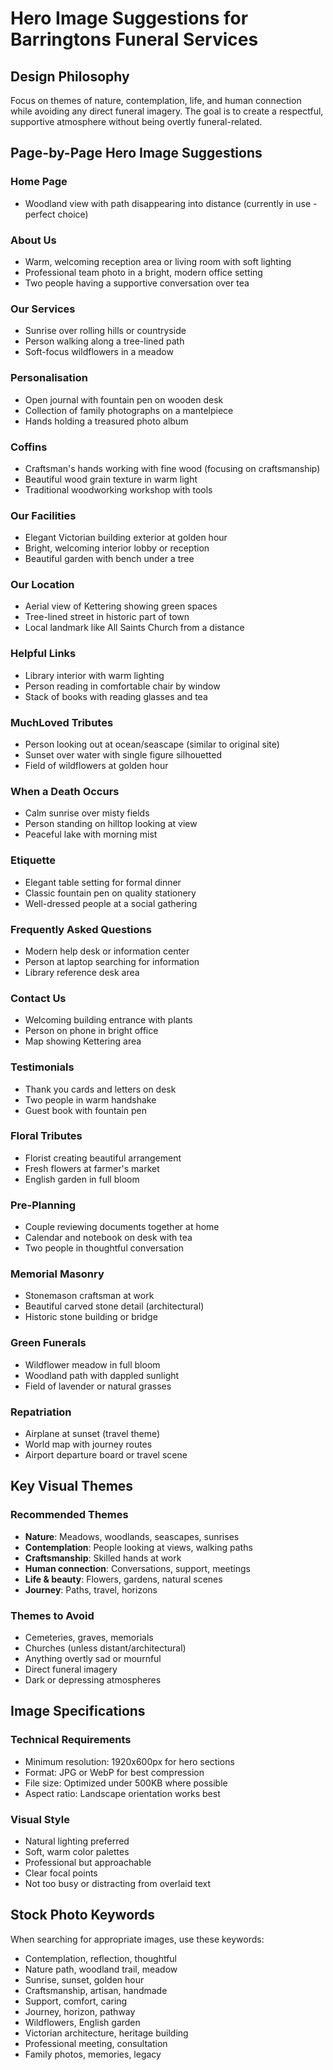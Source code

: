 # Hero Image Suggestions for Barringtons Funeral Services

## Design Philosophy
Focus on themes of nature, contemplation, life, and human connection while avoiding any direct funeral imagery. The goal is to create a respectful, supportive atmosphere without being overtly funeral-related.

## Page-by-Page Hero Image Suggestions

### Home Page
- Woodland view with path disappearing into distance (currently in use - perfect choice)

### About Us
- Warm, welcoming reception area or living room with soft lighting
- Professional team photo in a bright, modern office setting
- Two people having a supportive conversation over tea

### Our Services
- Sunrise over rolling hills or countryside
- Person walking along a tree-lined path
- Soft-focus wildflowers in a meadow

### Personalisation
- Open journal with fountain pen on wooden desk
- Collection of family photographs on a mantelpiece
- Hands holding a treasured photo album

### Coffins
- Craftsman's hands working with fine wood (focusing on craftsmanship)
- Beautiful wood grain texture in warm light
- Traditional woodworking workshop with tools

### Our Facilities
- Elegant Victorian building exterior at golden hour
- Bright, welcoming interior lobby or reception
- Beautiful garden with bench under a tree

### Our Location
- Aerial view of Kettering showing green spaces
- Tree-lined street in historic part of town
- Local landmark like All Saints Church from a distance

### Helpful Links
- Library interior with warm lighting
- Person reading in comfortable chair by window
- Stack of books with reading glasses and tea

### MuchLoved Tributes
- Person looking out at ocean/seascape (similar to original site)
- Sunset over water with single figure silhouetted
- Field of wildflowers at golden hour

### When a Death Occurs
- Calm sunrise over misty fields
- Person standing on hilltop looking at view
- Peaceful lake with morning mist

### Etiquette
- Elegant table setting for formal dinner
- Classic fountain pen on quality stationery
- Well-dressed people at a social gathering

### Frequently Asked Questions
- Modern help desk or information center
- Person at laptop searching for information
- Library reference desk area

### Contact Us
- Welcoming building entrance with plants
- Person on phone in bright office
- Map showing Kettering area

### Testimonials
- Thank you cards and letters on desk
- Two people in warm handshake
- Guest book with fountain pen

### Floral Tributes
- Florist creating beautiful arrangement
- Fresh flowers at farmer's market
- English garden in full bloom

### Pre-Planning
- Couple reviewing documents together at home
- Calendar and notebook on desk with tea
- Two people in thoughtful conversation

### Memorial Masonry
- Stonemason craftsman at work
- Beautiful carved stone detail (architectural)
- Historic stone building or bridge

### Green Funerals
- Wildflower meadow in full bloom
- Woodland path with dappled sunlight
- Field of lavender or natural grasses

### Repatriation
- Airplane at sunset (travel theme)
- World map with journey routes
- Airport departure board or travel scene

## Key Visual Themes

### Recommended Themes
- **Nature**: Meadows, woodlands, seascapes, sunrises
- **Contemplation**: People looking at views, walking paths
- **Craftsmanship**: Skilled hands at work
- **Human connection**: Conversations, support, meetings
- **Life & beauty**: Flowers, gardens, natural scenes
- **Journey**: Paths, travel, horizons

### Themes to Avoid
- Cemeteries, graves, memorials
- Churches (unless distant/architectural)
- Anything overtly sad or mournful
- Direct funeral imagery
- Dark or depressing atmospheres

## Image Specifications

### Technical Requirements
- Minimum resolution: 1920x600px for hero sections
- Format: JPG or WebP for best compression
- File size: Optimized under 500KB where possible
- Aspect ratio: Landscape orientation works best

### Visual Style
- Natural lighting preferred
- Soft, warm color palettes
- Professional but approachable
- Clear focal points
- Not too busy or distracting from overlaid text

## Stock Photo Keywords

When searching for appropriate images, use these keywords:
- Contemplation, reflection, thoughtful
- Nature path, woodland trail, meadow
- Sunrise, sunset, golden hour
- Craftsmanship, artisan, handmade
- Support, comfort, caring
- Journey, horizon, pathway
- Wildflowers, English garden
- Victorian architecture, heritage building
- Professional meeting, consultation
- Family photos, memories, legacy